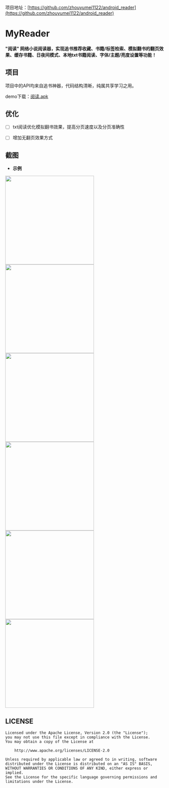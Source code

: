项目地址：[https://github.com/zhouyumei1122/android_reader](https://github.com/zhouyumei1122/android_reader)

# MyReader
#### "阅读" 网络小说阅读器，实现追书推荐收藏、书籍/标签检索、模拟翻书的翻页效果、缓存书籍、日夜间模式、本地txt书籍阅读、字体/主题/亮度设置等功能！


## 项目
项目中的API均来自追书神器，代码结构清晰，纯属共享学习之用。

demo下载：[阅读.apk](https://github.com/zhouyumei1122/android_reader/master/demo/阅读.apk)
## 优化
* [ ] txt阅读优化模拟翻书效果，提高分页速度以及分页准确性

* [ ] 增加无翻页效果方式


## 截图

- **示例**

<img src="https://github.com/zhouyumei1122/android_reader/blob/master/screenshot/first.png?raw=true" width="280"/>
<img src="https://github.com/zhouyumei1122/android_reader/blob/master/screenshot/theme.png?raw=true" width="280"/>
<img src="https://github.com/zhouyumei1122/android_reader/blob/master/screenshot/bookshelf.png?raw=true" width="280"/>

</br>

<img src="https://github.com/zhouyumei1122/android_reader/blob/master/screenshot/search.png?raw=true" width="280"/>
<img src="https://github.com/zhouyumei1122/android_reader/blob/master/screenshot/night_mode.png?raw=true" width="280"/>
<img src="https://github.com/zhouyumei1122/android_reader/blob/master/screenshot/setting.png?raw=true" width="280"/>


</br>



## LICENSE

```
Licensed under the Apache License, Version 2.0 (the "License");
you may not use this file except in compliance with the License.
You may obtain a copy of the License at

    http://www.apache.org/licenses/LICENSE-2.0

Unless required by applicable law or agreed to in writing, software
distributed under the License is distributed on an "AS IS" BASIS,
WITHOUT WARRANTIES OR CONDITIONS OF ANY KIND, either express or implied.
See the License for the specific language governing permissions and
limitations under the License.
```
